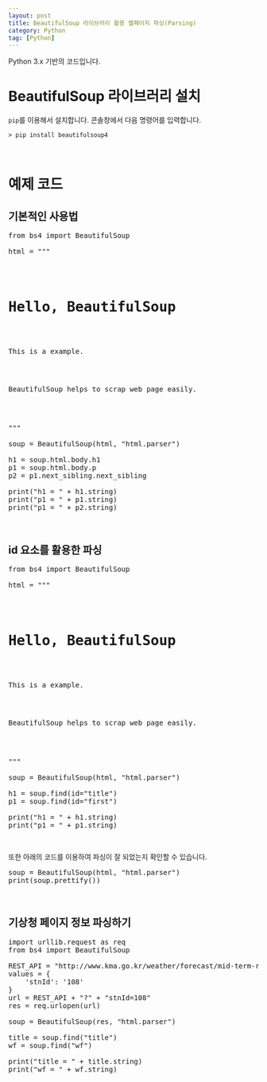 ```yaml
---
layout: post
title: BeautifulSoup 라이브러리 활용 웹페이지 파싱(Parsing)
category: Python
tag: [Python]
---
```


Python 3.x 기반의 코드입니다.

# BeautifulSoup 라이브러리 설치

`pip`를 이용해서 설치합니다. 콘솔창에서 다음 명령어를 입력합니다.

~~~
> pip install beautifulsoup4
~~~

<br>

# 예제 코드

## 기본적인 사용법

<pre class="prettyprint">
from bs4 import BeautifulSoup

html = """
<html>
    <body>
        <h1>Hello, BeautifulSoup</h1>
        <p>This is a example.</p>
        <p>BeautifulSoup helps to scrap web page easily.</p>
    </body>
</heml>
"""

soup = BeautifulSoup(html, "html.parser")

h1 = soup.html.body.h1
p1 = soup.html.body.p
p2 = p1.next_sibling.next_sibling

print("h1 = " + h1.string)
print("p1 = " + p1.string)
print("p1 = " + p2.string)
</pre>

<br>

## id 요소를 활용한 파싱

<pre class="prettyprint">
from bs4 import BeautifulSoup

html = """
<html>
    <body>
        <h1 id="title">Hello, BeautifulSoup</h1>
        <p id="first">This is a example.</p>
        <p>BeautifulSoup helps to scrap web page easily.</p>
    </body>
</heml>
"""

soup = BeautifulSoup(html, "html.parser")

h1 = soup.find(id="title")
p1 = soup.find(id="first")

print("h1 = " + h1.string)
print("p1 = " + p1.string)
</pre>

<br>

또한 아래의 코드를 이용하여 파싱이 잘 되었는지 확인할 수 있습니다.

<pre class="prettyprint">
soup = BeautifulSoup(html, "html.parser")
print(soup.prettify())
</pre>

<br>

## 기상청 페이지 정보 파싱하기

<pre class="prettyprint">
import urllib.request as req
from bs4 import BeautifulSoup

REST_API = "http://www.kma.go.kr/weather/forecast/mid-term-rss3.jsp"
values = {
    'stnId': '108'
}
url = REST_API + "?" + "stnId=108"
res = req.urlopen(url)

soup = BeautifulSoup(res, "html.parser")

title = soup.find("title")
wf = soup.find("wf")

print("title = " + title.string)
print("wf = " + wf.string)
</pre>